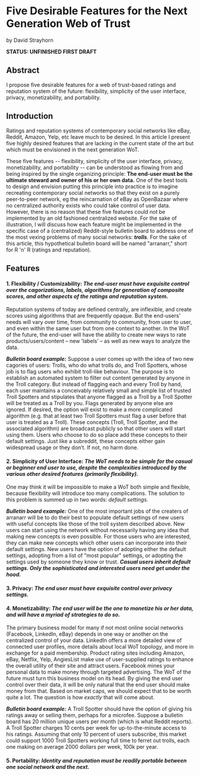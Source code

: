 # Five Desirable Features for the Next Generation Web of Trust

by David Strayhorn

**STATUS: UNFINISHED FIRST DRAFT**

## Abstract

I propose five desirable features for a web of trust-based ratings and reputation system of the future: flexibility, simplicity of the user interface, privacy, monetizability, and portability.

## Introduction 

Ratings and reputation systems of contemporary social networks like eBay, Reddit, Amazon, Yelp, etc leave much to be desired. In this article I present five highly desired features that are lacking in the current state of the art but which must be envisioned in the next generation WoT. 

These five features -- flexibility, simplicity of the user interface, privacy, monetizability, and portability -- can be understood as flowing from and being inspired by the single organizing principle: **The end-user must be the ultimate steward and owner of his or her own data.** One of the best tools to design and envision putting this principle into practice is to imagine recreating contemporary social networks so that they exist on a purely peer-to-peer network, eg the reincarnation of eBay as OpenBazaar where no centralized authority exists who could take control of user data. However, there is no reason that these five features could not be implemented by an old fashioned centralized website. For the sake of illustration, I will discuss how each feature might be implemented in the specific case of a (centralized) Reddit-style bulletin board to address one of the most vexing problems of many social networks: ***trolls***. For the sake of this article, this hypothetical bulletin board will be named "arranarr," short for R 'n' R (ratings and reputation).

## Features

#### 1. Flexibility / Customizability: *The end-user must have exquisite control over the cagorizations, labels, algorithms for generation of composite scores, and other aspects of the ratings and reputation system.*

Reputation systems of today are defined centrally, are inflexible, and create scores using algorithms that are frequently opaque. But the end-users' needs will vary over time, from community to community, from user to user, and even within the same user but from one context to another. In the WoT of the future, the end-user will have the ability to create new ways to rate products/users/content – new ’labels’ – as well as new ways to analyze the data.

***Bulletin board example:*** Suppose a user comes up with the idea of two new cagories of users: Trolls, who do what trolls do, and Troll Spotters, whose job is to flag users who exhibit troll-like behaviour. The purpose is to establish an automated system to filter out content generated by anyone in the Troll category. But instead of flagging each and every Troll by hand, each user maintains a conceivably relatively small and simple list of trusted Troll Spotters and stipulates that anyone flagged as a Troll by a Troll Spotter will be treated as a Troll by you. Flags generated by anyone else are ignored. If desired, the option will exist to make a more complicated algorithm (e.g. that at least two Troll Spotters must flag a user before that user is treated as a Troll).  These concepts (Troll, Troll Spotter, and the associated algorithm) are broadcast publicly so that other users will start using them. Users who choose to do so place add these concepts to their default settings. Just like a subreddit, these concepts either gain widespread usage or they don’t. If not, no harm done.

#### 2. Simplicity of User Interface: *The WoT needs to be simple for the casual or beginner end user to use, despite the complexities introduced by the various other desired features (primarily flexibility).*

One may think it will be impossible to make a WoT both simple and flexible, because flexibility will introduce too many complications. The solution to this problem is summed up in two words: *default settings*.

***Bulletin board example:*** One of the most important jobs of the creaters of arranarr will be to do their best to populate default settings of new users with useful concepts like those of the troll system described above. New users can start using the network without necessarily having any idea that making new concepts is even possible. For those users who are interested, they can make new concepts which other users can incorporate into their default settings. New users have the option of adopting either the default settings, adopting from a list of "most popular" settings, or adopting the settings used by someone they know or trust. ***Casual users inherit default settings. Only the sophisticated and interested users need get under the hood.***

#### 3. Privacy: *The end user must have exquisite control over privacy settings.*

#### 4. Monetizability: *The end user will be the one to monetize his or her data, and will have a myriad of strategies to do so.*

The primary business model for many if not most online social networks (Facebook, LinkedIn, eBay) depends in one way or another on the centralized control of your data. LinkedIn offers a more detailed view of connected user profiles, more details about local WoT topology, and more in exchange for a paid membership. Product rating sites including Amazon, eBay, Netflix, Yelp, AngiesList make use of user-supplied ratings to enhance the overall utility of their site and attract users. Facebook mines your personal data to make money through targeted advertising. The WoT of the future must turn this business model on its head. By giving the end user control over their data, it will be only natural that the end user should make money from that. Based on market caps, we should expect that to be worth quite a lot. The question is how *exactly* that will come about.

***Bulletin board example:*** A Troll Spotter should have the option of giving his ratings away or selling them, perhaps for a microfee. Suppose a bulletin board has 20 million unique users per month (which is what Reddit reports). A Troll Spotter charges 10 cents per week for up-to-the-minute access to his ratings. Assuming that only 10 percent of users subscribe, this market could support 1000 Troll Spotters working full time to ferret out trolls, each one making on average 2000 dollars per week, 100k per year.

#### 5. Portability: *Identity and reputation must be readily portable between one social network and the next.*

